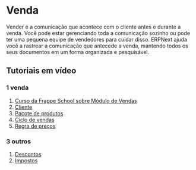 # Venda



Vender é a comunicação que acontece com o cliente antes e
durante a venda. Você pode estar gerenciando toda a comunicação sozinho ou
pode ter uma pequena equipe de vendedores para cuidar disso. ERPNext ajuda você a rastrear
a comunicação que antecede a venda, mantendo todos os seus documentos em um
forma organizada e pesquisável.


## Tutoriais em vídeo


### 1 venda


1. [Curso da Frappe School sobre Módulo de Vendas](https://frappe.school/courses/sales-management)
2. [Cliente](https://docs.erpnext.com/docs/v13/user/videos/learn/customer-and-supplier.html)
3. [Pacote de produtos](https://docs.erpnext.com/docs/v13/user/videos/learn/product-bundle.html)
4. [Ciclo de vendas](https://docs.erpnext.com/docs/v13/user/videos/learn/sales-cycle.html)
5. [Regra de preços](https://docs.erpnext.com/docs/v13/user/videos/learn/pricing-rule.html)


### 3 outros


1. [Descontos](https://docs.erpnext.com/docs/v13/user/videos/learn/discounts.html)
2. [Impostos](https://docs.erpnext.com/docs/v13/user/videos/learn/taxes.html)



